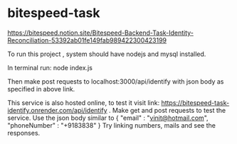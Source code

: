 # bitespeed-task
https://bitespeed.notion.site/Bitespeed-Backend-Task-Identity-Reconciliation-53392ab01fe149fab989422300423199

To run this project , system should have nodejs and mysql installed. 

In terminal run:
node index.js

Then make post requests to localhost:3000/api/identify with json body as specified in above link.

This service is also hosted online, to test it visit link: https://bitespeed-task-identify.onrender.com/api/identify . 
Make get and post requests to test the service. 
Use the json body similar to 
{
"email" : "vinit@hotmail.com",
"phoneNumber" : "+9183838"
}
Try linking numbers, mails and see the responses. 
